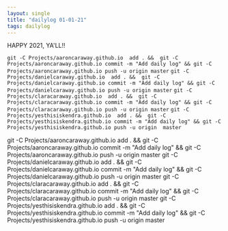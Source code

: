 ```yaml
---
layout: single
title: "dailylog 01-01-21"
tags: dailylog
---
```


HAPPY 2021, YA'LL!!

`git -C Projects/aaroncaraway.github.io  add . &&  git -C Projects/aaroncaraway.github.io commit -m "Add daily log" && git -C Projects/aaroncaraway.github.io push -u origin master`
`git -C Projects/danielcaraway.github.io  add . &&  git -C Projects/danielcaraway.github.io commit -m "Add daily log" && git -C Projects/danielcaraway.github.io push -u origin master`
`git -C Projects/claracaraway.github.io  add . &&  git -C Projects/claracaraway.github.io commit -m "Add daily log" && git -C Projects/claracaraway.github.io push -u origin master`
`git -C Projects/yesthisiskendra.github.io  add . &&  git -C Projects/yesthisiskendra.github.io commit -m "Add daily log" && git -C Projects/yesthisiskendra.github.io push -u origin  master`


git -C Projects/aaroncaraway.github.io  add . &&  git -C Projects/aaroncaraway.github.io commit -m "Add daily log" && git -C Projects/aaroncaraway.github.io push -u origin master
git -C Projects/danielcaraway.github.io  add . &&  git -C Projects/danielcaraway.github.io commit -m "Add daily log" && git -C Projects/danielcaraway.github.io push -u origin master
git -C Projects/claracaraway.github.io  add . &&  git -C Projects/claracaraway.github.io commit -m "Add daily log" && git -C Projects/claracaraway.github.io push -u origin master
git -C Projects/yesthisiskendra.github.io  add . &&  git -C Projects/yesthisiskendra.github.io commit -m "Add daily log" && git -C Projects/yesthisiskendra.github.io push -u origin master